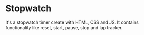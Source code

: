 # Stopwatch

It's a stopwatch timer create with HTML, CSS and JS.
It contains functionality like reset, start, pause, stop and lap tracker.
